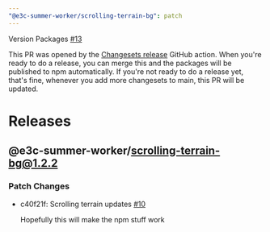 ```yaml
---
"@e3c-summer-worker/scrolling-terrain-bg": patch
---
```

    
Version Packages [#13](https://github.com/e3c-summer-worker/components/pull/13)
    
This PR was opened by the [Changesets release](https://github.com/changesets/action) GitHub action. When you're ready to do a release, you can merge this and the packages will be published to npm automatically. If you're not ready to do a release yet, that's fine, whenever you add more changesets to main, this PR will be updated.

# Releases
## @e3c-summer-worker/scrolling-terrain-bg@1.2.2

### Patch Changes

-   c40f21f: Scrolling terrain updates [#10](https://github.com/e3c-summer-worker/components/pull/10)

    Hopefully this will make the npm stuff work

